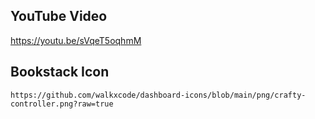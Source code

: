 ## YouTube Video

https://youtu.be/sVqeT5oqhmM

## Bookstack Icon

```text
https://github.com/walkxcode/dashboard-icons/blob/main/png/crafty-controller.png?raw=true
```
